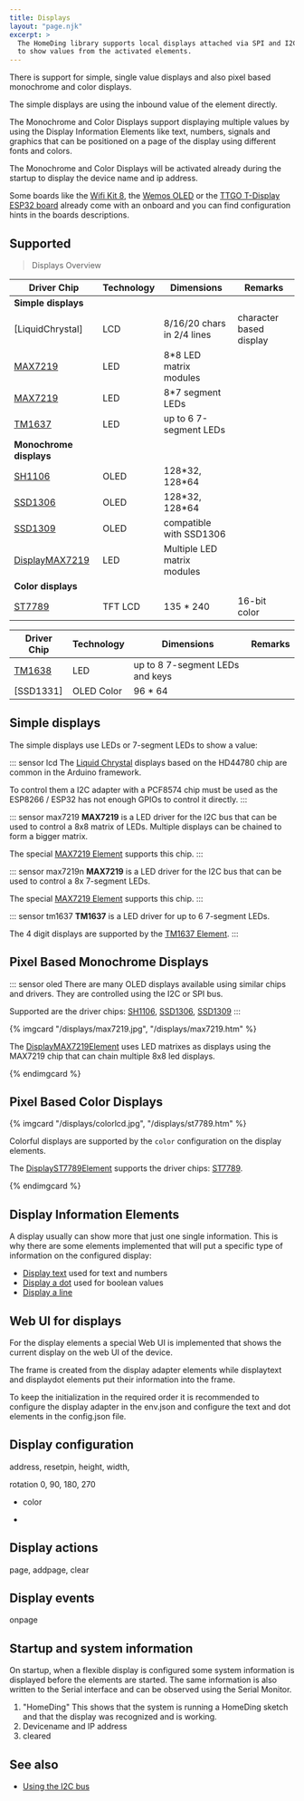 ```yaml
---
title: Displays
layout: "page.njk"
excerpt: >
  The HomeDing library supports local displays attached via SPI and I2C bus
  to show values from the activated elements.
---
```


There is support for simple, single value displays and also pixel based monochrome and color displays.

The simple displays are using the inbound value of the element directly.

The Monochrome and Color Displays support displaying multiple values by using the Display Information Elements
like text, numbers, signals and graphics
that can be positioned on a page of the display using different fonts and colors.

The Monochrome and Color Displays will be activated already during the startup
to display the device name and ip address.

Some boards like the [Wifi Kit 8](/boards/wifikit8.md), the [Wemos OLED](/boards/wemosoled.md)
or the [TTGO T-Display ESP32 board](/boards/esp32/ttgo-t-display.md)
already come with an onboard and you can find configuration hints in the boards descriptions.

## Supported

 >Displays Overview

| Driver Chip             | Technology | Dimensions                  | Remarks                 |
| ----------------------- | ---------- | --------------------------- | ----------------------- |
| **Simple displays**     |            |                             |                         |
| [LiquidChrystal]        | LCD        | 8/16/20 chars in 2/4 lines  | character based display |
| [MAX7219]               | LED        | 8\*8 LED matrix modules     |                         |
| [MAX7219]               | LED        | 8\*7 segment LEDs           |                         |
| [TM1637]                | LED        | up to 6 7-segment LEDs      |                         |
| **Monochrome displays** |            |                             |                         |
| [SH1106]                | OLED       | 128\*32, 128\*64            |                         |
| [SSD1306]               | OLED       | 128\*32, 128\*64            |                         |
| [SSD1309]               | OLED       | compatible with SSD1306     |                         |
| [DisplayMAX7219]        | LED        | Multiple LED matrix modules |                         |
| **Color displays**      |            |                             |                         |
| [ST7789]                | TFT LCD    | 135 \* 240                  | 16-bit color            |

<!--
-->

| Driver Chip | Technology | Dimensions                      | Remarks |
| ----------- | ---------- | ------------------------------- | ------- |
| [TM1638]    | LED        | up to 8 7-segment LEDs and keys |         |
| [SSD1331]   | OLED Color | 96 \* 64                        |         |

## Simple displays

The simple displays use LEDs or 7-segment LEDs to show a value:

::: sensor lcd
The [Liquid Chrystal] displays based on the HD44780 chip are common in the Arduino framework.

To control them a I2C adapter with a PCF8574 chip must be used as the ESP8266 / ESP32 has not enough GPIOs to control it directly.
:::

::: sensor max7219
**MAX7219** is a LED driver for the I2C bus that can be used to control a 8x8 matrix of LEDs.
Multiple displays can be chained to form a bigger matrix.

The special [MAX7219 Element](/elements/max7219.md) supports this chip.
:::

::: sensor max7219n
**MAX7219** is a LED driver for the I2C bus that can be used to control a 8x 7-segment LEDs.

The special [MAX7219 Element](/elements/max7219.md) supports this chip.
:::

::: sensor tm1637
**TM1637** is a LED driver for up to 6 7-segment LEDs.

The 4 digit displays are supported by the [TM1637 Element](/elements/tm1637.md).
:::

## Pixel Based Monochrome Displays

::: sensor oled
There are many OLED displays available using similar chips and drivers.
They are controlled using the I2C or SPI bus.

Supported are the driver chips: [SH1106], [SSD1306], [SSD1309]
:::

{% imgcard "/displays/max7219.jpg", "/displays/max7219.htm" %}

The [DisplayMAX7219Element](/displays/max7219.md) uses LED matrixes as displays
using the MAX7219 chip that can chain multiple 8x8 led displays.

{% endimgcard %}


## Pixel Based Color Displays

{% imgcard "/displays/colorlcd.jpg", "/displays/st7789.htm" %}

Colorful displays are supported by the `color` configuration on the display elements.

The [DisplayST7789Element](/displays/st7789.md) supports the driver chips: [ST7789].

{% endimgcard %}


<!-- - SSD 1331 (in planning) -->
  <!-- * ssd1322 OLED 480*128 -->
  <!-- * ssd1325 OLED 128*80 Gray Scale -->
  <!-- * ssd1327 OLED 128*128 Gray Scale -->

## Display Information Elements

A display usually can show more that just one single information.
This is why there are some elements implemented that will put a specific type of information
on the configured display:

* [Display text](/elements/displaytext.md) used for text and numbers
* [Display a dot](/elements/displaydot.md) used for boolean values
* [Display a line](/elements/displayline.md)
<!-- * [displaybar](/elements/displaybar.md) -->

## Web UI for displays

For the display elements a special Web UI is implemented that shows the current display on the web UI of the device.

The frame is created from the display adapter elements while displaytext and displaydot elements put their information into the frame.

To keep the initialization in the required order it is recommended to configure the display adapter in the env.json and configure the text and dot elements in the config.json file.

## Display configuration

address, resetpin, height, width,

rotation 0, 90, 180, 270

* color

*

## Display actions

page, addpage, clear

## Display events

onpage

## Startup and system information

On startup, when a flexible display is configured some system information is displayed before the elements are started. The same information is also written to the Serial interface and can be observed using the Serial Monitor.

1. "HomeDing"
   This shows that the system is running a HomeDing sketch and that the display was recognized and is working.
2. Devicename and IP address
3. cleared

## See also

* [Using the I2C bus](/dev/i2c.md)

[liquid chrystal]: /elements/lcd.md
[max7219]: /elements/max7219.md
[displayMax7219]: /displays/max7219.md
[tm1637]: /elements/tm1637.md
[tm1638]: /elements/_tm1638.md
[sh1106]: /elements/sh1106.md
[ssd1306]: /elements/ssd1306.md
[ssd1309]: /elements/ssd1309.md
[st7789]: /displays/st7789.md
